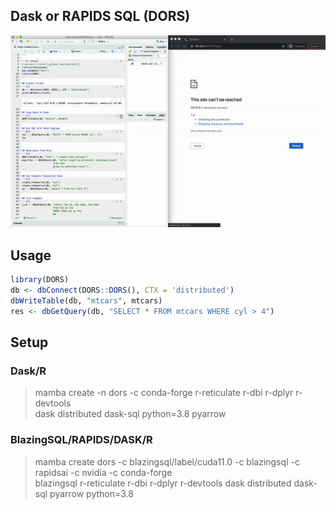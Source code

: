 
##  Dask or RAPIDS SQL (DORS)

![](dors.gif)

## Usage

```R
library(DORS)
db <- dbConnect(DORS::DORS(), CTX = 'distributed')
dbWriteTable(db, "mtcars", mtcars)
res <- dbGetQuery(db, "SELECT * FROM mtcars WHERE cyl > 4")
```

## Setup

### Dask/R

> mamba create -n dors -c conda-forge r-reticulate r-dbi r-dplyr r-devtools \
>     dask distributed dask-sql python=3.8 pyarrow

### BlazingSQL/RAPIDS/DASK/R

> mamba create dors -c blazingsql/label/cuda11.0 -c blazingsql -c rapidsai -c nvidia -c conda-forge \
>   blazingsql r-reticulate r-dbi r-dplyr r-devtools dask distributed dask-sql pyarrow python=3.8


